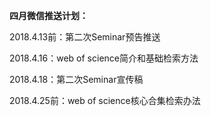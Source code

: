 **四月微信推送计划：**

2018.4.13前：第二次Seminar预告推送

2018.4.16：web of science简介和基础检索方法

2018.4.18：第二次Seminar宣传稿

2018.4.25前：web of science核心合集检索办法